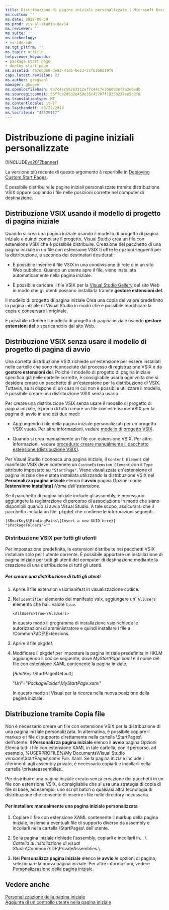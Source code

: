 ```yaml
---
title: Distribuzione di pagine iniziali personalizzate | Microsoft Docs
ms.custom: ''
ms.date: 2018-06-30
ms.prod: visual-studio-dev14
ms.reviewer: ''
ms.suite: ''
ms.technology:
- vs-ide-sdk
ms.tgt_pltfrm: ''
ms.topic: article
helpviewer_keywords:
- package start page
- deploy start page
ms.assetid: 4a7eb360-de83-41d5-be53-3cfb160d19f9
caps.latest.revision: 22
ms.author: gregvanl
manager: ghogen
ms.openlocfilehash: 9a7c4ec55263212ef7c44c7e5b6093ef4a3e9adb
ms.sourcegitcommit: 55f7ce2d5d2e458e35c45787f1935b237ee5c9f8
ms.translationtype: MT
ms.contentlocale: it-IT
ms.lasthandoff: 08/22/2018
ms.locfileid: "47529117"
---
```

# <a name="deploying-custom-start-pages"></a>Distribuzione di pagine iniziali personalizzate
[!INCLUDE[vs2017banner](../includes/vs2017banner.md)]

La versione più recente di questo argomento è reperibile in [Deploying Custom Start Pages](https://docs.microsoft.com/visualstudio/extensibility/deploying-custom-start-pages).  
  
È possibile distribuire le pagine iniziali personalizzate tramite distribuzione VSIX oppure copiando i file nelle posizioni corrette nel computer di destinazione.  
  
## <a name="vsix-deployment-by-using-the-start-page-project-template"></a>Distribuzione VSIX usando il modello di progetto di pagina iniziale  
 Quando si crea una pagina iniziale usando il modello di progetto di pagina iniziale e quindi compilare il progetto, Visual Studio crea un file con estensione VSIX che è possibile distribuire. Creazione del pacchetto di una pagina iniziale in un file con estensione VSIX ti offre le opzioni seguenti per la distribuzione, a seconda dei destinatari desiderati:  
  
-   È possibile inserire il file VSIX in una condivisione di rete o in un sito Web pubblico. Quando un utente apre il file, viene installata automaticamente nella pagina iniziale.  
  
-   È possibile caricare il file VSIX per la [Visual Studio Gallery](http://go.microsoft.com/fwlink/?LinkID=123847) del sito Web in modo che gli utenti possono installarla tramite **gestore estensioni del**.  
  
 Il modello di progetto di pagina iniziale Crea una copia del valore predefinito la pagina iniziale di Visual Studio in modo che è possibile modificare la copia e conservare l'originale.  
  
 È possibile ottenere il modello di progetto di pagina iniziale usando **gestore estensioni del** o scaricandolo dal sito Web.  
  
## <a name="vsix-deployment-without-using-the-start-page-project-template"></a>Distribuzione VSIX senza usare il modello di progetto di pagina di avvio  
 Una corretta distribuzione VSIX richiede un'estensione per essere installati nelle cartelle che sono riconosciute dal processo di registrazione VSIX e da **gestore estensioni del**. Poiché il modello di progetto di pagina iniziale specifica già nelle cartelle corrette, è consigliabile usarla ogni volta che si desidera creare un pacchetto di un'estensione per la distribuzione di VSIX. Tuttavia, se si dispone di un caso in cui non è possibile utilizzare il modello, è possibile creare una distribuzione VSIX senza usarlo.  
  
 Per creare una distribuzione VSIX senza usare il modello di progetto di pagina iniziale, è prima di tutto creare un file con estensione VSIX per la pagina di avvio in uno dei due modi:  
  
-   Aggiungendo i file della pagina iniziale personalizzati per un progetto VSIX vuoto. Per altre informazioni, vedere [modello di progetto VSIX](../extensibility/vsix-project-template.md).  
  
-   Quando si crea manualmente un file con estensione VSIX. Per altre informazioni, vedere [procedura: creare manualmente il pacchetto estensione (distribuzione VSIX)](../misc/how-to-manually-package-an-extension-vsix-deployment.md).  
  
 Per Visual Studio riconosca una pagina iniziale, il `Content Element` del manifesto VSIX deve contenere un `CustomExtension Element` con il `Type` attributo impostato su `"StartPage"`. Viene visualizzata un'estensione di pagina iniziale che è stata installata utilizzando la distribuzione VSIX nel **Personalizza pagina iniziale** elenco il **avvio** pagina Opzioni come **[estensione installata]** *Nome dell'estensione*.  
  
 Se il pacchetto di pagina iniziale include gli assembly, è necessario aggiungere la registrazione di percorso di associazione in modo che siano disponibili quando si avvia Visual Studio. A tale scopo, assicurarsi che il pacchetto includa un file. pkgdef che contiene le informazioni seguenti.  
  
```  
[$RootKey$\BindingPaths\{Insert a new GUID here}]  
"$PackageFolder$"=""  
```  
  
### <a name="vsix-deployment-for-all-users"></a>Distribuzione VSIX per tutti gli utenti  
 Per impostazione predefinita, le estensioni distribuite nei pacchetti VSIX installare solo per l'utente corrente. È possibile apportare un'installazione di pagina iniziale per tutti gli utenti del computer di destinazione mediante la creazione di una distribuzione di tutti gli utenti.  
  
##### <a name="to-create-an-all-users-deployment"></a>Per creare una distribuzione di tutti gli utenti  
  
1.  Aprire il file extension vsixmanifest in visualizzazione codice.  
  
2.  Nel `Identifier` elemento del manifesto vsix, aggiungere un' `AllUsers` elemento che ha il valore `true`.  
  
    ```  
    <AllUsers>true</AllUsers>  
    ```  
  
     In questo modo il programma di installazione vsix richiede le autorizzazioni di amministratore e quindi installare i file a \Common7\IDE\Extensions.  
  
3.  Aprire il file pkgdef.  
  
4.  Modificare il pkgdef per impostare la pagina iniziale predefinita in HKLM aggiungendo il codice seguente, dove *MyStartPage.xaml* è il nome del file con estensione XAML contenente la pagina iniziale.  
  
     [$RootKey$ \StartPage\Default]  
  
     "Uri"="$PackageFolder$\\*MyStartPage.xaml*"  
  
     In questo modo si Visual per la ricerca nella nuova posizione della pagina iniziale.  
  
## <a name="file-copy-deployment"></a>Distribuzione tramite Copia file  
 Non è necessario creare un file con estensione VSIX per la distribuzione di una pagina iniziale personalizzata. In alternativa, è possibile copiare il markup e i file di supporto direttamente nella cartella \StartPages\ dell'utente. Il **Personalizza pagina iniziale** elenco il **avvio** pagina Opzioni Elenca tutti i file con estensione XAML in tale cartella, con il percorso, ad esempio, %USERPROFILE%\My Documents\Visual Studio  *versione*\StartPages\\*nome File*. Xaml. Se la pagina iniziale include i riferimenti agli assembly privato, è necessario copiarli e incollarli nella cartella \privateassemblies\..  
  
 Per distribuire una pagina iniziale creato senza creazione dei pacchetti in un file con estensione VSIX, è consigliabile che si usa una strategia di copia di file di base, ad esempio, uno script batch o qualsiasi altra tecnologia di distribuzione che consente di inserire i file nelle directory necessaria.  
  
#### <a name="to-manually-install-a-custom-start-page"></a>Per installare manualmente una pagina iniziale personalizzata  
  
1.  Copiare il file con estensione XAML contenente il markup della pagina iniziale, insieme a eventuali file di supporto diverso da assembly e incollarli nella cartella \StartPages\ dell'utente.  
  
2.  Se la pagina iniziale richiede l'assembly, copiarli e incollarli in... \\ *Cartella di installazione di visual Studio*\Common7\IDE\PrivateAssemblies.\\.  
  
3.  Nel **Personalizza pagina iniziale** elenco le **avvio** le opzioni di pagina, selezionare la nuova pagina iniziale. Per altre informazioni, vedere [Personalizzazione della pagina iniziale](../ide/customizing-the-start-page-for-visual-studio.md).  
  
## <a name="see-also"></a>Vedere anche  
 [Personalizzazione della pagina iniziale](../ide/customizing-the-start-page-for-visual-studio.md)   
 [Aggiunta di un controllo utente nella pagina iniziale](../extensibility/adding-user-control-to-the-start-page.md)

